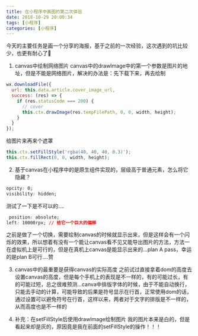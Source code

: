 ```yaml
---
title: 在小程序中画图的第二次体验
date: 2018-10-29 20:00:34
tags: [小程序]
categories: [小程序]
---
```


今天的主要任务是画一个分享的海报，基于之前的一次经验，这次遇到的坑比较少，也更有耐心了🙂️

1. canvas中绘制网络图片
canvas中的drawImage中的第一个参数是图片的地址，但是不能是网络图片，解决的办法是：先下载下来，再去绘制
```javascript
wx.downloadFile({
  url: this.data.article.cover_image_url,
  success: (res) => {
    if (res.statusCode === 200) {
      // cover
      this.ctx.drawImage(res.tempFilePath, 0, 0, width, height);
    }
  }
});
```
给图片来再来个遮罩
```js
this.ctx.setFillStyle('rgba(40, 40, 40, 0.3)');
this.ctx.fillRect(0, 0, width, height);
```

2. 基于canvas在小程序中的是原生组件实现的，层级高于普通元素，怎么将它隐藏？
```css
opcity: 0;
visibility: hidden;
```
测试了一下是不可以的....
```css
 position: absolute;
left: 10000rpx; // 给它一个巨大的偏移
```
之前是做了一个切换，需要绘制canvas的时候就显示出来，但是这样会有一个闪烁的效果，所以想着有没有一个能让canvas看不见又能导出图片的方法，方法一在虚拟机上是可行的，但是在真机上canvas是能显示出来的...plan A pass，幸运的是plan B可行....赞

3. canvas中的最重要是获得canvas的实际高度
之前试过直接拿着dom的高度去设置canvas的高度，但是每个手机上的表现是不一样的，有的可能过长，有的可能过短，总之很难预测...canva中排版字体的时候，由于不能自动换行，只能去手动的计算，可能导致的后果是符号显示在行首，正常使用dom的话，通过设置可以避免符号在行首，这样以来，两者对于文字的排版是不一样的，从而高度也是不一样的

4. 补充：在setFillStyle后使用drawImage绘制图片
我的图片本来是白的，但是看起来却是灰的，原因竟是我在前面的setFillStyle的操作！！！





